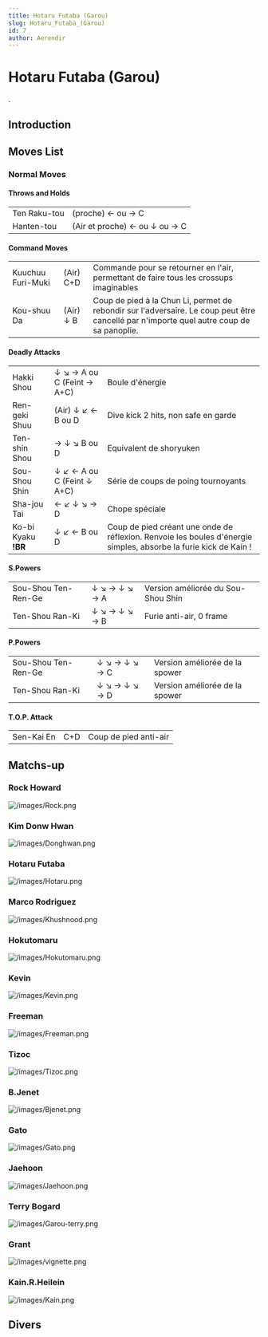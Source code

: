```yaml
---
title: Hotaru Futaba (Garou)
slug: Hotaru_Futaba_(Garou)
id: 7
author: Aerendir
---
```


# Hotaru Futaba (Garou)

.

## Introduction

## Moves List

### Normal Moves

#### Throws and Holds

|              |                               |
|--------------|-------------------------------|
| Ten Raku-tou | (proche) ← ou → C             |
| Hanten-tou   | (Air et proche) ← ou ↓ ou → C |

#### Command Moves

|                   |           |                                                                                                                                          |
|-------------------|-----------|------------------------------------------------------------------------------------------------------------------------------------------|
| Kuuchuu Furi-Muki | (Air) C+D | Commande pour se retourner en l'air, permettant de faire tous les crossups imaginables                                                   |
| Kou-shuu Da       | (Air) ↓ B | Coup de pied à la Chun Li, permet de rebondir sur l'adversaire. Le coup peut être cancellé par n'importe quel autre coup de sa panoplie. |

#### Deadly Attacks

|                     |                            |                                                                                                                  |
|---------------------|----------------------------|------------------------------------------------------------------------------------------------------------------|
| Hakki Shou          | ↓ ↘ → A ou C (Feint → A+C) | Boule d'énergie                                                                                                  |
| Ren-geki Shuu       | (Air) ↓ ↙ ← B ou D         | Dive kick 2 hits, non safe en garde                                                                              |
| Ten-shin Shou       | → ↓ ↘ B ou D               | Equivalent de shoryuken                                                                                          |
| Sou-Shou Shin       | ↓ ↙ ← A ou C (Feint ↓ A+C) | Série de coups de poing tournoyants                                                                              |
| Sha-jou Tai         | ← ↙ ↓ ↘ → D                | Chope spéciale                                                                                                   |
| Ko-bi Kyaku **!BR** | ↓ ↙ ← B ou D               | Coup de pied créant une onde de réflexion. Renvoie les boules d'énergie simples, absorbe la furie kick de Kain ! |

#### S.Powers

|                     |               |                                    |
|---------------------|---------------|------------------------------------|
| Sou-Shou Ten-Ren-Ge | ↓ ↘ → ↓ ↘ → A | Version améliorée du Sou-Shou Shin |
| Ten-Shou Ran-Ki     | ↓ ↘ → ↓ ↘ → B | Furie anti-air, 0 frame            |

#### P.Powers

|                     |               |                                |
|---------------------|---------------|--------------------------------|
| Sou-Shou Ten-Ren-Ge | ↓ ↘ → ↓ ↘ → C | Version améliorée de la spower |
| Ten-Shou Ran-Ki     | ↓ ↘ → ↓ ↘ → D | Version améliorée de la spower |

#### T.O.P. Attack

|            |     |                       |
|------------|-----|-----------------------|
| Sen-Kai En | C+D | Coup de pied anti-air |

## Matchs-up

### Rock Howard

![](/images/Rock.png‎ "/images/Rock.png‎")

### Kim Donw Hwan

![](/images/Donghwan.png‎ "/images/Donghwan.png‎")

### Hotaru Futaba

![](/images/Hotaru.png‎ "/images/Hotaru.png‎")

### Marco Rodriguez

![](/images/Khushnood.png‎ "/images/Khushnood.png‎")

### Hokutomaru

![](/images/Hokutomaru.png "/images/Hokutomaru.png")

### Kevin

![](/images/Kevin.png‎ "/images/Kevin.png‎")

### Freeman

![](/images/Freeman.png‎ "/images/Freeman.png‎")

### Tizoc

![](/images/Tizoc.png‎ "/images/Tizoc.png‎")

### B.Jenet

![](/images/Bjenet.png‎ "/images/Bjenet.png‎")

### Gato

![](/images/Gato.png‎ "/images/Gato.png‎")

### Jaehoon

![](/images/Jaehoon.png‎ "/images/Jaehoon.png‎")

### Terry Bogard

![](/images/Garou-terry.png‎ "/images/Garou-terry.png‎")

### Grant

![](/images/vignette.png "/images/vignette.png")

### Kain.R.Heilein

![](/images/Kain.png‎ "/images/Kain.png‎")

## Divers
